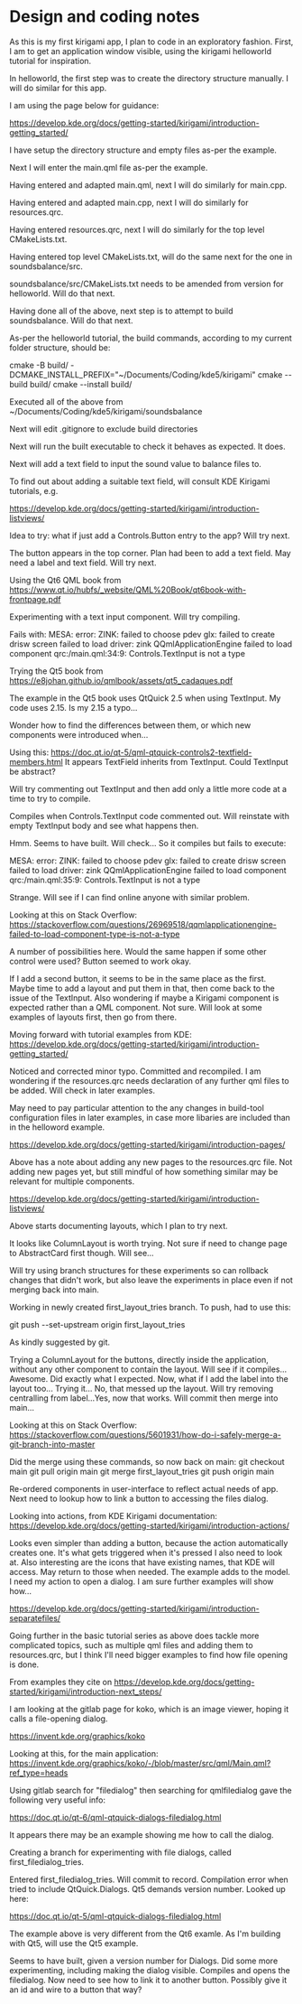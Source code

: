 Design and coding notes
=======================

As this is my first kirigami app, I plan to code in an exploratory fashion.
First, I am to get an application window visible, using the kirigami helloworld
tutorial for inspiration.

In helloworld, the first step was to create the directory structure manually. I will do similar for this app.

I am using the page below for guidance:

<https://develop.kde.org/docs/getting-started/kirigami/introduction-getting_started/>

I have setup the directory structure and empty files as-per the example.

Next I will enter the main.qml file as-per the example.

Having entered and adapted main.qml, next I will do similarly for main.cpp.

Having entered and adapted main.cpp, next I will do similarly for resources.qrc.

Having entered resources.qrc, next I will do similarly for the top level CMakeLists.txt.

Having entered top level CMakeLists.txt, will do the same next for the one in soundsbalance/src.

soundsbalance/src/CMakeLists.txt needs to be amended from version for helloworld. Will do that next.

Having done all of the above, next step is to attempt to build soundsbalance. Will do that next.

As-per the helloworld tutorial, the build commands, according to my current folder structure, should be:

cmake -B build/ -DCMAKE_INSTALL_PREFIX="~/Documents/Coding/kde5/kirigami"
cmake --build build/
cmake --install build/

Executed all of the above from ~/Documents/Coding/kde5/kirigami/soundsbalance

Next will edit .gitignore to exclude build directories

Next will run the built executable to check it behaves as expected. It does.

Next will add a text field to input the sound value to balance files to.

To find out about adding a suitable text field, will consult KDE Kirigami tutorials, e.g.

https://develop.kde.org/docs/getting-started/kirigami/introduction-listviews/

Idea to try: what if just add a Controls.Button entry to the app? Will try next.

The button appears in the top corner. Plan had been to add a text field. May need a label and text field. Will try next.

Using the Qt6 QML book from
<https://www.qt.io/hubfs/_website/QML%20Book/qt6book-with-frontpage.pdf>

Experimenting with a text input component. Will try compiling.

Fails with:
MESA: error: ZINK: failed to choose pdev
glx: failed to create drisw screen
failed to load driver: zink
QQmlApplicationEngine failed to load component
qrc:/main.qml:34:9: Controls.TextInput is not a type

Trying the Qt5 book from
<https://e8johan.github.io/qmlbook/assets/qt5_cadaques.pdf>

The example in the Qt5 book uses QtQuick 2.5 when using TextInput. My code uses 2.15. Is my 2.15 a typo...

Wonder how to find the differences between them, or which new components were introduced when...

Using this:
<https://doc.qt.io/qt-5/qml-qtquick-controls2-textfield-members.html>
It appears TextField inherits from TextInput. Could TextInput be abstract?

Will try commenting out TextInput and then add only a little more code at a time to try to compile.

Compiles when Controls.TextInput code commented out. Will reinstate with empty TextInput body and see what happens then.

Hmm. Seems to have built. Will check... So it compiles but fails to execute:

MESA: error: ZINK: failed to choose pdev
glx: failed to create drisw screen
failed to load driver: zink
QQmlApplicationEngine failed to load component
qrc:/main.qml:35:9: Controls.TextInput is not a type

Strange. Will see if I can find online anyone with similar problem.

Looking at this on Stack Overflow:
<https://stackoverflow.com/questions/26969518/qqmlapplicationengine-failed-to-load-component-type-is-not-a-type>

A number of possibilities here. Would the same happen if some other control were used? Button seemed to work okay.

If I add a second button, it seems to be in the same place as the first. Maybe time to add a layout and put them in that, then come back to the issue of the TextInput. Also wondering if maybe a Kirigami component is expected rather than a QML component. Not sure. Will look at some examples of layouts first, then go from there.

Moving forward with tutorial examples from KDE:
<https://develop.kde.org/docs/getting-started/kirigami/introduction-getting_started/>

Noticed and corrected minor typo. Committed and recompiled.
I am wondering if the resources.qrc needs declaration of any further qml files to be added. Will check in later examples.

May need to pay particular attention to the any changes in build-tool configuration files in later examples, in case more libaries are included than in the helloword example.

<https://develop.kde.org/docs/getting-started/kirigami/introduction-pages/>

Above has a note about adding any new pages to the resources.qrc file. Not adding new pages yet, but still mindful of how something similar may be relevant for multiple components.

<https://develop.kde.org/docs/getting-started/kirigami/introduction-listviews/>

Above starts documenting layouts, which I plan to try next.

It looks like ColumnLayout is worth trying. Not sure if need to change page to AbstractCard first though. Will see...

Will try using branch structures for these experiments so can rollback changes that didn't work, but also leave the experiments in place even if not merging back into main.

Working in newly created first_layout_tries branch.
To push, had to use this:

git push --set-upstream origin first_layout_tries

As kindly suggested by git.

Trying a ColumnLayout for the buttons, directly inside the application, without any other component to contain the layout. Will see if it compiles... Awesome. Did exactly what I expected. Now, what if I add the label into the layout too... Trying it...  No, that messed up the layout. Will try removing centralling from label...Yes, now that works. Will commit then merge into main...

Looking at this on Stack Overflow:
<https://stackoverflow.com/questions/5601931/how-do-i-safely-merge-a-git-branch-into-master>

Did the merge using these commands, so now back on main:
git checkout main
git pull origin main
git merge first_layout_tries
git push origin main

Re-ordered components in user-interface to reflect actual needs of app.
Next need to lookup how to link a button to accessing the files dialog.

Looking into actions, from KDE Kirigami documentation:
<https://develop.kde.org/docs/getting-started/kirigami/introduction-actions/>

Looks even simpler than adding a button, because the action automatically creates one. It's what gets triggered when it's pressed I also need to look at. Also interesting are the icons that have existing names, that KDE will access. May return to those when needed. The example adds to the model. I need my action to open a dialog. I am sure further examples will show how...

<https://develop.kde.org/docs/getting-started/kirigami/introduction-separatefiles/>

Going further in the basic tutorial series as above does tackle more complicated topics, such as multiple qml files and adding them to resources.qrc, but I think I'll need bigger examples to find how file opening is done.

From examples they cite on
<https://develop.kde.org/docs/getting-started/kirigami/introduction-next_steps/>

I am looking at the gitlab page for koko, which is an image viewer, hoping it calls a file-opening dialog.

<https://invent.kde.org/graphics/koko>

Looking at this, for the main application:
<https://invent.kde.org/graphics/koko/-/blob/master/src/qml/Main.qml?ref_type=heads>

Using gitlab search for "filedialog" then searching for qmlfiledialog gave the following very useful info:

<https://doc.qt.io/qt-6/qml-qtquick-dialogs-filedialog.html>

It appears there may be an example showing me how to call the dialog.

Creating a branch for experimenting with file dialogs, called first_filedialog_tries.

Entered first_filedialog_tries. Will commit to record.
Compilation error when tried to include QtQuick.Dialogs. Qt5 demands version number. Looked up here:

<https://doc.qt.io/qt-5/qml-qtquick-dialogs-filedialog.html>

The example above is very different from the Qt6 examle. As I'm building with Qt5, will use the Qt5 example.

Seems to have built, given a version number for Dialogs. Did some more experimenting, including making the dialog visible. Compiles and opens the filedialog. Now need to see how to link it to another button. Possibly give it an id and wire to a button that way?
